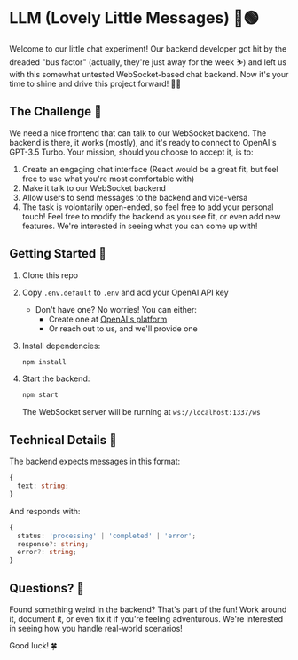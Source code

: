 # LLM (Lovely Little Messages) 🤖🟢

Welcome to our little chat experiment! Our backend developer got hit by the dreaded "bus factor" (actually, they're just away for the week ⛷️) and left us with this somewhat untested WebSocket-based chat backend. Now it's your time to shine and drive this project forward! 🚌✨

## The Challenge 🎯

We need a nice frontend that can talk to our WebSocket backend. The backend is there, it works (mostly), and it's ready to connect to OpenAI's GPT-3.5 Turbo. Your mission, should you choose to accept it, is to:

1. Create an engaging chat interface (React would be a great fit, but feel free to use what you're most comfortable with)
2. Make it talk to our WebSocket backend
3. Allow users to send messages to the backend and vice-versa
4. The task is volontarily open-ended, so feel free to add your personal touch! Feel free to modify the backend as you see fit, or even add new features. We're interested in seeing what you can come up with!

## Getting Started 🚀

1. Clone this repo
2. Copy `.env.default` to `.env` and add your OpenAI API key
   - Don't have one? No worries! You can either:
     - Create one at [OpenAI's platform](https://platform.openai.com/api-keys)
     - Or reach out to us, and we'll provide one
3. Install dependencies:

   ```bash
   npm install
   ```

4. Start the backend:
   ```bash
   npm start
   ```
   The WebSocket server will be running at `ws://localhost:1337/ws`

## Technical Details 🔧

The backend expects messages in this format:

```typescript
{
  text: string;
}
```

And responds with:

```typescript
{
  status: 'processing' | 'completed' | 'error';
  response?: string;
  error?: string;
}
```

## Questions? 🤔

Found something weird in the backend? That's part of the fun! Work around it, document it, or even fix it if you're feeling adventurous. We're interested in seeing how you handle real-world scenarios!

Good luck! 🍀
